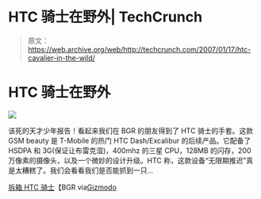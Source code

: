 # HTC 骑士在野外| TechCrunch

> 原文：<https://web.archive.org/web/http://techcrunch.com/2007/01/17/htc-cavalier-in-the-wild/>

# HTC 骑士在野外

![](img/79e5c4c527aaf186e521273cb08bde84.png)

该死的天才少年报告！看起来我们在 BGR 的朋友得到了 HTC 骑士的手套。这款 GSM beauty 是 T-Mobile 的热门 HTC Dash/Excalibur 的后续产品。它配备了 HSDPA 和 3G(保证让布雷克湿)，400mhz 的三星 CPU，128MB 的闪存，200 万像素的摄像头，以及一个微妙的设计升级。HTC 称，这款设备“无限期推迟”真是太糟糕了。我们会看看我们是否能抓到一只…

[拆箱 HTC 骑士](https://web.archive.org/web/20130628161945/http://www.boygeniusreport.com/2007/01/16/unboxing-htc-cavalier/)【BGR via[Gizmodo](https://web.archive.org/web/20130628161945/http://www.gizmodo.com/)